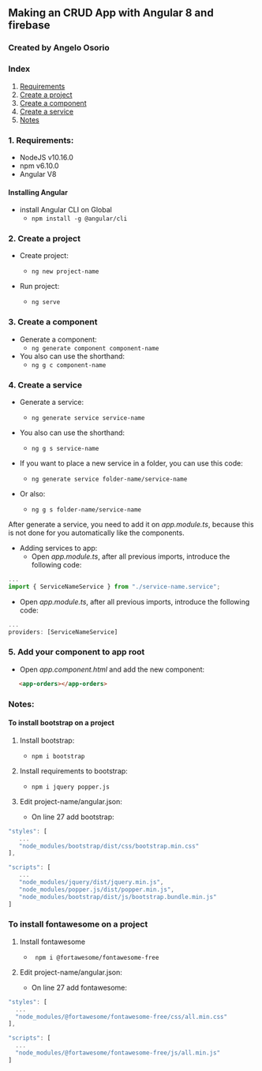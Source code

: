 ## Making an CRUD App with Angular 8 and firebase
### Created by Angelo Osorio



### Index
1. [Requirements](#1-requirements)
1. [Create a project](#2-create-a-project)
1. [Create a component](#3-create-a-component)
1. [Create a service](#4-create-a-service)
1. [Notes]()

### 1. Requirements:
- NodeJS v10.16.0
- npm v6.10.0
- Angular V8

#### Installing Angular
- install Angular CLI on Global
   * ```npm install -g @angular/cli```



### 2. Create a project
- Create project:
   * ```ng new project-name```

- Run project:
   * ```ng serve```



### 3. Create a component
- Generate a component:
   * ```ng generate component component-name```
- You also can use the shorthand:
   * ```ng g c component-name```



### 4. Create a service
- Generate a service:
   * ```ng generate service service-name```
- You also can use the shorthand:
   * ```ng g s service-name```

- If you want to place a new service in a folder, you can use this code:
   * ```ng generate service folder-name/service-name```
- Or also:
   * ```ng g s folder-name/service-name```

After generate a service, you need to add it on *app.module.ts*, because this is not done for you
automatically like the components.

- Adding services to app:
   - Open *app.module.ts*, after all previous imports, introduce the following code:
```TypeScript
...
import { ServiceNameService } from "./service-name.service";
```

   - Open *app.module.ts*, after all previous imports, introduce the following code:
```TypeScript
...
providers: [ServiceNameService]
```

### 5. Add your component to app root
- Open *app.component.html* and add the new component:

```html
   <app-orders></app-orders>
```

### Notes:
#### To install bootstrap on a project

1. Install bootstrap:
   - `npm i bootstrap`

2. Install requirements to bootstrap:
   - `npm i jquery popper.js`

3. Edit project-name/angular.json:
   - On line 27 add bootstrap:
```javascript
"styles": [
   ...
   "node_modules/bootstrap/dist/css/bootstrap.min.css"
],
```
```javascript
"scripts": [
   ...
   "node_modules/jquery/dist/jquery.min.js",
   "node_modules/popper.js/dist/popper.min.js",
   "node_modules/bootstrap/dist/js/bootstrap.bundle.min.js"
]
```

### To install fontawesome on a project

1. Install fontawesome
   - ` npm i @fortawesome/fontawesome-free`


2. Edit project-name/angular.json:
   - On line 27 add fontawesome:
```javascript
"styles": [
  ...
  "node_modules/@fortawesome/fontawesome-free/css/all.min.css"
],
```
```javascript
"scripts": [
  ...
  "node_modules/@fortawesome/fontawesome-free/js/all.min.js"
]
```